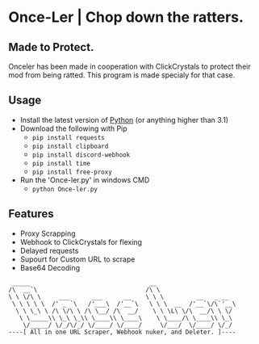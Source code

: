 # Once-Ler | Chop down the ratters.

## Made to Protect.

Onceler has been made in cooperation with ClickCrystals to protect their mod from being ratted. This program is made specialy for that case.

## Usage

* Install the latest version of [Python](https://www.python.org/downloads/) (or anything higher than 3.1)
* Download the following with Pip
  * `pip install requests`
  * `pip install clipboard`
  * `pip install discord-webhook`
  * `pip install time`
  * `pip install free-proxy`
* Run the 'Once-ler.py' in windows CMD
  * `python Once-ler.py`
  
## Features
- Proxy Scrapping
- Webhook to ClickCrystals for flexing
- Delayed requests
- Supourt for Custom URL to scrape
- Base64 Decoding

``` 
 _____                                 __                      
/\  __`\                              /\ \                     
\ \ \/\ \     ___      ___      __    \ \ \         __   _ __  
 \ \ \ \ \  /' _ `\   /'___\  /'__`\   \ \ \  __  /'__`\/\`'__\
  \ \ \_\ \ /\ \/\ \ /\ \__/ /\  __/    \ \ \L\ \/\  __/\ \ \/ 
   \ \_____\\ \_\ \_\\ \____\\ \____\    \ \____/\ \____\\ \_\ 
    \/_____/ \/_/\/_/ \/____/ \/____/     \/___/  \/____/ \/_/ 
----[ All in one URL Scraper, Webhook nuker, and Deleter. ]----
```             
